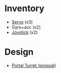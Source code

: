 # Inventory
- [Servo](https://github.com/SoptikHa2/arduino-car-autopilot/blob/master/docs/servo.md) (x3)
- Gyro+acc (x2)
- [Joystick](https://github.com/SoptikHa2/arduino-car-autopilot/blob/master/docs/joystick.md) (x2)

# Design
- [Portal Turret (propsal)](https://github.com/SoptikHa2/arduino-car-autopilot/blob/master/design/portal-turret.md)
